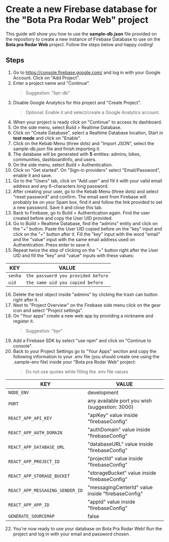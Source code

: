 # Create a new Firebase database for the "Bota Pra Rodar Web" project

This guide will show you how to use the **sample-db.json** file provided on the repository to create a new instance of Firebase Database to use on the **Bota pra Rodar Web** project. Follow the steps below and happy coding!


## Steps
1. Go to https://console.firebase.google.com/ and log in with your Google Account. Click on "Add Project".
2. Enter a project name and "Continue".
	>  Suggestion: "bpr-db"
3. Disable Google Analytics for this project and "Create Project".
	> Optional: Enable it and select/create a Google Analytics account.
4. When your project is ready click on "Continue" to access its dashboard.
5. On the side menu, select Build > Realtime Database.
6. Click on "Create Database", select a Realtime Database location, Start in  **test mode** and click on "Enable".
7. Click on the Kebab Menu (three dots) and "Import JSON", select the sample-db.json file and finish importing it.
8. The database will be generated with **5** entities: admins, bikes, communities, dashboardInfo, and users.
9. On the side menu, select Build > Authentication.
10. Click on "Get started". On "Sign-in providers" select "Email/Password", enable it and save.
11. Go to the "Users" tab, click on "Add user" and fill it with your valid email address and any 6-characters long password.
12. After creating your user, go to the Kebab Menu (three dots) and select "reset password" and confirm. The email sent from Firebase will probably be on your Spam box, find it and follow the link provided to set a new password. Save it and close this tab.
13. Back to Firebase, go to Build > Authentication again. Find the user created before and copy the User UID provided.
14. Go to Build > Realtime Database, find the "admins" entity and click on the "+" button. Paste the User UID copied before on the "key" input and click on the "+" button after it. Fill the "key" input with the word "email" and the "value" input with the same email address used on Authentication. Press enter to save it.
15. Repeat twice the step of clicking on the "+" button right after the User UID and fill the "key" and "value" inputs with these values:

KEY                          |VALUE                         |
-------------------------------|-----------------------------|
|`senha`            |`the password you provided before`            |
`uid`            |`the same uid you copied before`            |
16. Delete the test object inside "admins" by clicking the trash can button right after it.
17.  Next to "Project Overview" on the Firebase side menu click on the gear icon and select "Project settings".
18. On "Your apps" create a new web app by providing a nickname and register it.
	> Suggestion: "bpr"
19. Add a Firebase SDK by select "use npm" and click on "Continue to console".
20. Back to your Project Settings go to "Your Apps" section and copy the following information to your .env file  (you should create one using the .sample-env file) inside your "Bota pra Rodar Web" project:
	> Do not use quotes while filling the .env file values

KEY                          |VALUE                         |
-------------------------------|-----------------------------|
|`NODE_ENV`            | development            |
`PORT`            | any available port you wish (suggestion: 3000)            |
|`REACT_APP_API_KEY`            | "apiKey" value inside "firebaseConfig"            |
`REACT_APP_AUTH_DOMAIN`            |"authDomain" value inside "firebaseConfig"           |
`REACT_APP_DATABASE_URL`            |"databaseURL" value inside "firebaseConfig"            |
|`REACT_APP_PROJECT_ID`            |"projectId" value inside "firebaseConfig"             |
`REACT_APP_STORAGE_BUCKET`            |"storageBucket" value inside "firebaseConfig"            |
|`REACT_APP_MESSAGING_SENDER_ID`            |"messagingCenterId" value inside "firebaseConfig"           |
`REACT_APP_APP_ID`            |"appId" value inside "firebaseConfig"             |
`GENERATE_SOURCEMAP`            | false            |
22. You're now ready to use your database on Bota Pra Rodar Web! Run the project and log in with your email and password chosen.


